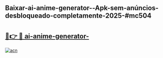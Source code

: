 ## Baixar-ai-anime-generator--Apk-sem-anúncios-desbloqueado-completamente-2025-#mc504

# <h2><a href="https://ainizakaria.my?title=ai-anime-generator-&ref=20M">🔗👉 🔴 ai-anime-generator-</a></h2>

[![acn](https://github.com/user-attachments/assets/0f9c940e-d8b0-45ae-aac7-cd30a18b3e1c)](https://ainizakaria.my?title=ai-anime-generator-&ref=20M)


